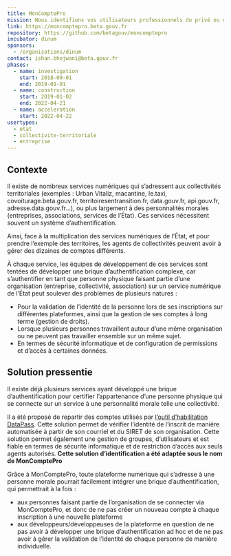 ```yaml
---
title: MonComptePro
mission: Nous identifions vos utilisateurs professionnels du privé ou du public.
link: https://moncomptepro.beta.gouv.fr
repository: https://github.com/betagouv/moncomptepro
incubator: dinum
sponsors:
  - /organisations/dinum
contact: ishan.bhojwani@beta.gouv.fr
phases:
  - name: investigation
    start: 2018-09-01
    end: 2019-01-01
  - name: construction
    start: 2019-01-02
    end: 2022-04-21
  - name: acceleration
    start: 2022-04-22
usertypes:
  - etat
  - collectivite-territoriale
  - entreprise
---
```


## Contexte

Il existe de nombreux services numériques qui s’adressent aux collectivités territoriales (exemples : Urban Vitaliz, macantine, le.taxi, covoiturage.beta.gouv.fr, territoiresentransition.fr, data.gouv.fr, api.gouv.fr, adresse.data.gouv.fr...), ou plus largement à des personnalités morales (entreprises, associations, services de l’État). Ces services nécessitent souvent un système d’authentification.

Ainsi, face à la multiplication des services numériques de l’État, et pour prendre l’exemple des territoires, les agents de collectivités peuvent avoir à gérer des dizaines de comptes différents.

À chaque service, les équipes de développement de ces services sont tentées de développer une brique d’authentification complexe, car s’authentifier en tant que personne physique faisant partie d’une organisation (entreprise, collectivité, association) sur un service numérique de l’État peut soulever des problèmes de plusieurs natures :
- Pour la validation de l’identité de la personne lors de ses inscriptions sur différentes plateformes, ainsi que la gestion de ses comptes à long terme (gestion de droits).
- Lorsque plusieurs personnes travaillent autour d’une même organisation ou ne peuvent pas travailler ensemble sur un même sujet.
- En termes de sécurité informatique et de configuration de permissions et d’accès à certaines données.

## Solution pressentie

Il existe déjà plusieurs services ayant développé une brique d’authentification pour certifier l’appartenance d’une personne physique qui se connecte sur un service à une personnalité morale telle une collectivité.

Il a été proposé de repartir des comptes utilisés par [l’outil d’habilitation DataPass](https://beta.gouv.fr/startups/datapass). Cette solution permet de vérifier l’identité de l’inscrit de manière automatisée à partir de son courriel et du SIRET de son organisation. Cette solution permet également une gestion de groupes, d’utilisateurs et est fiable en termes de sécurité informatique et de restriction d’accès aux seuls agents autorisés. **Cette solution d’identification a été adaptée sous le nom de MonComptePro**

Grâce à MonComptePro, toute plateforme numérique qui s’adresse à une personne morale pourrait facilement intégrer une brique d’authentification, qui permettrait à la fois :
- aux personnes faisant partie de l’organisation de se connecter via MonComptePro, et donc de ne pas créer un nouveau compte à chaque inscription à une nouvelle plateforme
- aux développeurs/développeuses de la plateforme en question de ne pas avoir à développer une brique d’authentification ad hoc et de ne pas avoir à gérer la validation de l’identité de chaque personne de manière individuelle.
